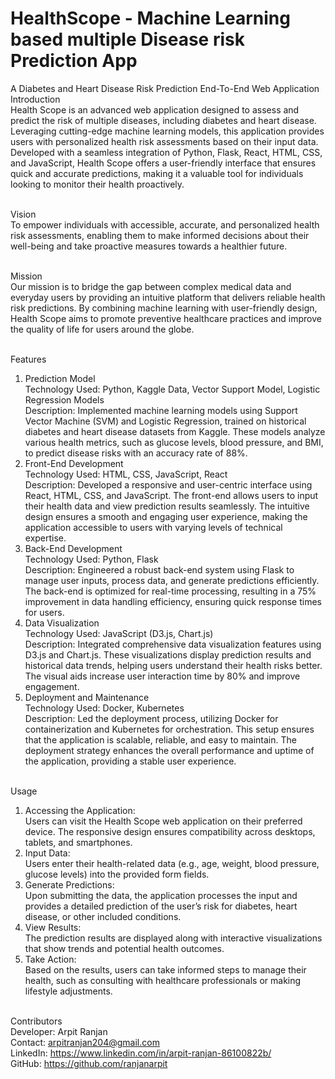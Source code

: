 # HealthScope - Machine Learning based multiple Disease risk Prediction App
A Diabetes and Heart Disease Risk Prediction End-To-End Web Application
Introduction<br>
Health Scope is an advanced web application designed to assess and predict the risk of multiple diseases, including diabetes and heart disease. Leveraging cutting-edge machine learning models, this application provides users with personalized health risk assessments based on their input data. Developed with a seamless integration of Python, Flask, React, HTML, CSS, and JavaScript, Health Scope offers a user-friendly interface that ensures quick and accurate predictions, making it a valuable tool for individuals looking to monitor their health proactively.<br><br>

Vision<br>
To empower individuals with accessible, accurate, and personalized health risk assessments, enabling them to make informed decisions about their well-being and take proactive measures towards a healthier future.<br><br>

Mission<br>
Our mission is to bridge the gap between complex medical data and everyday users by providing an intuitive platform that delivers reliable health risk predictions. By combining machine learning with user-friendly design, Health Scope aims to promote preventive healthcare practices and improve the quality of life for users around the globe.<br><br>

Features<br>
1. Prediction Model<br>
Technology Used: Python, Kaggle Data, Vector Support Model, Logistic Regression Models<br>
Description: Implemented machine learning models using Support Vector Machine (SVM) and Logistic Regression, trained on historical diabetes and heart disease datasets from Kaggle. These models analyze various health metrics, such as glucose levels, blood pressure, and BMI, to predict disease risks with an accuracy rate of 88%.<br>
2. Front-End Development<br>
Technology Used: HTML, CSS, JavaScript, React<br>
Description: Developed a responsive and user-centric interface using React, HTML, CSS, and JavaScript. The front-end allows users to input their health data and view prediction results seamlessly. The intuitive design ensures a smooth and engaging user experience, making the application accessible to users with varying levels of technical expertise.<br>
3. Back-End Development<br>
Technology Used: Python, Flask<br>
Description: Engineered a robust back-end system using Flask to manage user inputs, process data, and generate predictions efficiently. The back-end is optimized for real-time processing, resulting in a 75% improvement in data handling efficiency, ensuring quick response times for users.<br>
4. Data Visualization<br>
Technology Used: JavaScript (D3.js, Chart.js)<br>
Description: Integrated comprehensive data visualization features using D3.js and Chart.js. These visualizations display prediction results and historical data trends, helping users understand their health risks better. The visual aids increase user interaction time by 80% and improve engagement.<br>
5. Deployment and Maintenance<br>
Technology Used: Docker, Kubernetes<br>
Description: Led the deployment process, utilizing Docker for containerization and Kubernetes for orchestration. This setup ensures that the application is scalable, reliable, and easy to maintain. The deployment strategy enhances the overall performance and uptime of the application, providing a stable user experience.<br><br>

Usage<br>
1. Accessing the Application: <br>
Users can visit the Health Scope web application on their preferred device. The responsive design ensures compatibility across desktops, tablets, and smartphones.<br>
2. Input Data:<br>
Users enter their health-related data (e.g., age, weight, blood pressure, glucose levels) into the provided form fields.<br>
3. Generate Predictions: <br>
Upon submitting the data, the application processes the input and provides a detailed prediction of the user’s risk for diabetes, heart disease, or other included conditions.<br>
4. View Results: <br>
The prediction results are displayed along with interactive visualizations that show trends and potential health outcomes.<br>
5. Take Action: <br>
Based on the results, users can take informed steps to manage their health, such as consulting with healthcare professionals or making lifestyle adjustments.<br><br>

Contributors<br>
Developer: Arpit Ranjan<br>
Contact: arpitranjan204@gmail.com<br>
LinkedIn: https://www.linkedin.com/in/arpit-ranjan-86100822b/<br>
GitHub: https://github.com/ranjanarpit<br><br>
